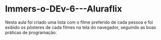 # Immers-o-DEv-6---Aluraflix

Nesta aula foi criado uma lista com o filme preferido de cada pessoa e  foi exibido os pôsteres de cada filmes na tela do navegador, 
seguindo as boas práticas de programação.
